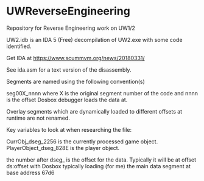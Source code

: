 # UWReverseEngineering
Repository for Reverse Engineering work on UW1/2


UW2.idb is an IDA 5 (Free) decompilation of UW2.exe with some code identified.

Get IDA at https://www.scummvm.org/news/20180331/


See ida.asm for a text version of the disassembly.

Segments are named using the following convention(s)

seg00X_nnnn
where X is the original segment number of the code and nnnn is the offset Dosbox debugger loads the data at.

Overlay segments which are dynamically loaded to different offsets at runtime are not renamed.

Key variables to look at when researching the file:

CurrObj_dseg_2256 is the currently processed game object.
PlayerObject_dseg_828E  is the player object.

the number after dseg_ is the offset for the data. Typically it will be at offset ds:offset
with Dosbox typically loading (for me) the main data segment at base address 67d6